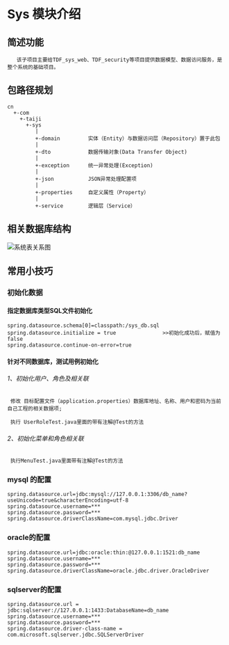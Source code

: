 # Sys 模块介绍

## 简述功能

       该子项目主要给TDF_sys_web、TDF_security等项目提供数据模型、数据访问服务，是整个系统的基础项目。

## 包路径规划

    cn
      +-com
        +-taiji
          +-sys
             |
             +-domain         实体（Entity）与数据访问层（Repository）置于此包
             |
             +-dto            数据传输对象(Data Transfer Object)
             |
             +-exception      统一异常处理(Exception)
             |
             +-json           JSON异常处理配置项
             |
             +-properties     自定义属性（Property）
             |
             +-service        逻辑层（Service）

                

## 相关数据库结构

![系统表关系图](http://gitlab.taiji.com.cn/IRI/TDF_sys/raw/master/images/sys-db.png)

## 常用小技巧

### 初始化数据

#### 指定数据库类型SQL文件初始化
    spring.datasource.schema[0]=classpath:/sys_db.sql
    spring.datasource.initialize = true               >>初始化成功后，赋值为false
    spring.datasource.continue-on-error=true

#### 针对不同数据库，测试用例初始化

###### 1、初始化用户、角色及相关联
              
     修改 目标配置文件（application.properties）数据库地址、名称、用户和密码为当前自己工程的相关数据项;
       
     执行 UserRoleTest.java里面的带有注解@Test的方法
                      
###### 2、初始化菜单和角色相关联      

     执行MenuTest.java里面带有注解@Test的方法
                        
### mysql 的配置

    spring.datasource.url=jdbc:mysql://127.0.0.1:3306/db_name?useUnicode=true&characterEncoding=utf-8
    spring.datasource.username=***
    spring.datasource.password=***
    spring.datasource.driverClassName=com.mysql.jdbc.Driver
  	
### oracle的配置

    spring.datasource.url=jdbc:oracle:thin:@127.0.0.1:1521:db_name
    spring.datasource.username=***
    spring.datasource.password=***
    spring.datasource.driverClassName=oracle.jdbc.driver.OracleDriver

### sqlserver的配置
     
    spring.datasource.url = jdbc:sqlserver://127.0.0.1:1433:DatabaseName=db_name
    spring.datasource.username=***
    spring.datasource.password=***
    spring.datasource.driver-class-name = com.microsoft.sqlserver.jdbc.SQLServerDriver
    

